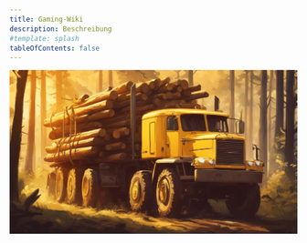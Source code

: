 ```yaml
---
title: Gaming-Wiki
description: Beschreibung
#template: splash
tableOfContents: false
---
```

![Truck on the Road](../../assets/lkw.png)